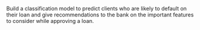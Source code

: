 Build a classification model to predict clients who are likely to default on their loan and give recommendations to the bank on the important features to consider while approving a loan.
